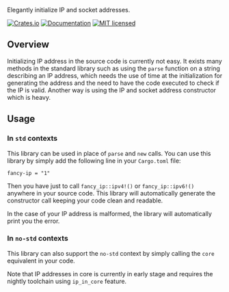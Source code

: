 Elegantly initialize IP and socket addresses.

[![Crates.io][crates-badge]][crates-url]
[![Documentation][docs-badge]][docs-url]
[![MIT licensed][mit-badge]][mit-url]

[crates-badge]: https://img.shields.io/crates/v/fancy-ip.svg
[crates-url]: https://crates.io/crates/fancy-ip
[docs-badge]: https://docs.rs/fancy-ip/badge.svg
[docs-url]: https://docs.rs/fancy-ip
[mit-badge]: https://img.shields.io/badge/license-MIT-blue.svg
[mit-url]: LICENSE

## Overview

Initializing IP address in the source code is currently not easy. It exists many
methods in the standard library such as using the `parse` function on a string
describing an IP address, which needs the use of time at the initialization for
generating the address and the need to have the code executed to check if the IP
is valid. Another way is using the IP and socket address constructor which is
heavy.

## Usage

### In `std` contexts

This library can be used in place of `parse` and `new` calls. You can use this
library by simply add the following line in your `Cargo.toml` file:

```
fancy-ip = "1"
```

Then you have just to call `fancy_ip::ipv4!()` or `fancy_ip::ipv6!()` anywhere in
your source code. This library will automatically generate the constructor call
keeping your code clean and readable.

In the case of your IP address is malformed, the library will automatically
print you the error.

### In `no-std` contexts

This library can also support the `no-std` context by simply calling the `core`
equivalent in your code.

Note that IP addresses in core is currently in early stage and requires the
nightly toolchain using `ip_in_core` feature.